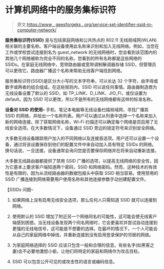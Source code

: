# 计算机网络中的服务集标识符

> 原文:[https://www . geesforgeks . org/service-set-identifier-ssid-in-computer-network/](https://www.geeksforgeeks.org/service-set-identifier-ssid-in-computer-network/)

**服务集标识符(SSID)** 是与包括家庭网络和公共热点的 802.11 无线局域网(WLAN)相关联的主要名称。客户端设备使用此名称来识别和加入无线网络。例如，当您在工作或学校尝试连接到名为 guest_network 的无线网络时，您会看到该范围内的其他几个网络被称为完全不同的名称。您看到的所有名称都是这些网络的 SSIDs。在家庭无线网络中，宽带路由器或宽带调制解调器存储 SSID，但管理员可以更改它。路由器广播这个名称来帮助无线客户端找到网络。

服务集标识符(SSID)是区分大小写的文本字符串，可以长达 32 个字符，由字母或数字或两者的组合组成。在这些规则内，SSID 可以说任何事情。路由器制造商为无线设备设置了默认的 SSID，如 TP_LINK、D_LINK、JIO_FI，或仅设置为 default。因为 SSID 可以更改，所以不是所有的无线网络都有这样的标准名称。

**设备对 SSID 的使用–**
手机、笔记本电脑等无线设备扫描局域网，寻找广播其 SSID 的网络，并给出一个名称列表。用户可以通过从列表中选择一个名称来加入新的网络连接。除了获取网络名称，Wi-Fi 扫描还可以确定每个网络是否启用了无线安全选项。在大多数情况下，设备通过 SSID 旁边的锁定符号来识别安全网络。

大多数无线设备跟踪用户加入的不同网络以及连接首选项。用户还可以设置一个设备，通过将该设置保存到他们的配置文件中来自动加入具有特定 SSIDs 的网络。换句话说，一旦连接，设备通常会询问您是否要保存网络并在将来自动重新连接。

大多数无线路由器都提供了禁用 SSID 广播的选项，以提高无线网络的安全性，因为它基本上要求客户端知道两个密码，SSID 和网络密码。然而，这种技术的有效性是有限的，因为从流经路由器的数据包报头中获取 SSID 相当容易。使用禁用的 SSID 广播连接到网络需要用户使用名称和其他连接参数手动创建配置文件。

【SSIDs 问题–

1.  如果网络上没有启用无线安全选项，那么任何人只需知道 SSID 就可以连接到网络。

2.  使用默认的 SSID 增加了附近另一个网络同名的可能性，这可能会使无线客户端感到困惑。当无线设备发现两个同名网络时，它会更喜欢并尝试自动连接到更强的无线电信号，这可能是不想要的选择。在最坏的情况下，一个人可能会从自己的家庭网络中掉线，并重新连接到没有启用登录保护的邻居的网络。
3.  为家庭网络选择的 SSID 应该只包含一般和合理的信息。有些名字(如黑客之妻)会不必要地激怒小偷，让他们将特定的家庭和网络作为攻击目标。
4.  SSID 可以包含公开可见的或攻击性的语言或编码信息。